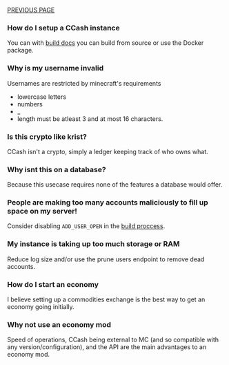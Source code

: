[PREVIOUS PAGE](building.md) 

### How do I setup a CCash instance
You can with [build docs](https://github.com/EntireTwix/CCash/blob/main/docs/building.md) you can build from source or use the Docker package.
### Why is my username invalid
Usernames are restricted by minecraft's requirements
* lowercase letters
* numbers
* _
* length must be atleast 3 and at most 16 characters.
### Is this crypto like krist?
CCash isn't a crypto, simply a ledger keeping track of who owns what.
### Why isnt this on a database?
Because this usecase requires none of the features a database would offer. 
### People are making too many accounts maliciously to fill up space on my server!
Consider disabling `ADD_USER_OPEN` in the [build proccess](https://github.com/EntireTwix/CCash/blob/main/docs/building.md).
### My instance is taking up too much storage or RAM
Reduce log size and/or use the prune users endpoint to remove dead accounts.
### How do I start an economy
I believe setting up a commodities exchange is the best way to get an economy going initially. 
### Why not use an economy mod
Speed of operations, CCash being external to MC (and so compatible with any version/configuration), and the API are the main advantages to an economy mod.